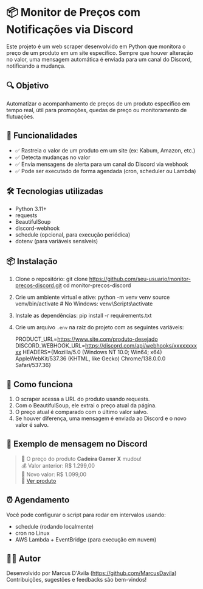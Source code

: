 # 📦 Monitor de Preços com Notificações via Discord

Este projeto é um web scraper desenvolvido em Python que monitora o preço de um produto em um site específico. Sempre que houver alteração no valor, uma mensagem automática é enviada para um canal do Discord, notificando a mudança.

## 🔍 Objetivo

Automatizar o acompanhamento de preços de um produto específico em tempo real, útil para promoções, quedas de preço ou monitoramento de flutuações.

## 🚀 Funcionalidades

- ✅ Rastreia o valor de um produto em um site (ex: Kabum, Amazon, etc.)
- ✅ Detecta mudanças no valor
- ✅ Envia mensagens de alerta para um canal do Discord via webhook
- ✅ Pode ser executado de forma agendada (cron, scheduler ou Lambda)

## 🛠️ Tecnologias utilizadas

- Python 3.11+
- requests
- BeautifulSoup
- discord-webhook
- schedule (opcional, para execução periódica)
- dotenv (para variáveis sensíveis)

## 📦 Instalação

1. Clone o repositório:
   git clone https://github.com/seu-usuario/monitor-precos-discord.git
   cd monitor-precos-discord

2. Crie um ambiente virtual e ative:
   python -m venv venv
   source venv/bin/activate   # No Windows: venv\Scripts\activate

3. Instale as dependências:
   pip install -r requirements.txt

4. Crie um arquivo `.env` na raiz do projeto com as seguintes variáveis:

   PRODUCT_URL=https://www.site.com/produto-desejado
   DISCORD_WEBHOOK_URL=https://discord.com/api/webhooks/xxxxxxxxxx
   HEADERS={Mozilla/5.0 (Windows NT 10.0; Win64; x64) AppleWebKit/537.36 (KHTML, like Gecko) Chrome/138.0.0.0 Safari/537.36}

## 🧠 Como funciona

1. O scraper acessa a URL do produto usando requests.
2. Com o BeautifulSoup, ele extrai o preço atual da página.
3. O preço atual é comparado com o último valor salvo.
4. Se houver diferença, uma mensagem é enviada ao Discord e o novo valor é salvo.

## 💬 Exemplo de mensagem no Discord

> 🛒 O preço do produto **Cadeira Gamer X** mudou!  
> 💰 Valor anterior: R$ 1.299,00  
> 🔻 Novo valor: R$ 1.099,00  
> 🔗 [Ver produto](https://www.site.com/produto-desejado)

## ⏰ Agendamento

Você pode configurar o script para rodar em intervalos usando:
- schedule (rodando localmente)
- cron no Linux
- AWS Lambda + EventBridge (para execução em nuvem)

## 🙋‍♂️ Autor

Desenvolvido por Marcus D'Avila (https://github.com/MarcusDavila)  
Contribuições, sugestões e feedbacks são bem-vindos!
